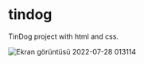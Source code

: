 # tindog
TinDog project with html and css.

![Ekran görüntüsü 2022-07-28 013114](https://user-images.githubusercontent.com/92719913/181383755-37074558-48f3-4d24-8d3c-1e7e717c718f.png)
